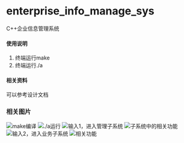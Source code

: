 # enterprise_info_manage_sys
C++企业信息管理系统

#### 使用说明

1. 终端运行make
2. 终端运行./a

#### 相关资料
  可以参考设计文档

### 相关图片
  
![make编译](https://images.gitee.com/uploads/images/2019/0828/185745_b044bcf8_5140590.png "屏幕截图.png")
![./a运行](https://images.gitee.com/uploads/images/2019/0828/185822_f96d05e5_5140590.png "屏幕截图.png")
![输入1，进入管理子系统](https://images.gitee.com/uploads/images/2019/0828/185911_6e17393f_5140590.png "屏幕截图.png")
![子系统中的相关功能](https://images.gitee.com/uploads/images/2019/0828/185949_d4de3a98_5140590.png "屏幕截图.png")
![输入2，进入业务子系统](https://images.gitee.com/uploads/images/2019/0828/190020_03adaad4_5140590.png "屏幕截图.png")
![相关功能](https://images.gitee.com/uploads/images/2019/0828/190148_ec2f2233_5140590.png "屏幕截图.png")
